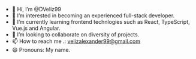 - 👋 Hi, I’m @DVeliz99
- 👀 I’m interested in becoming an experienced full-stack developer.
- 🌱 I’m currently learning frontend technlogies such as React, TypeScript, Vue.js and Angular.
- 💞️ I’m looking to collaborate on diversity of projects.
- 📫 How to reach me .: velizalexander99@gmail.com
- 😄 Pronouns: My name.


<!---
DVeliz99/DVeliz99 is a ✨ special ✨ repository because its `README.md` (this file) appears on your GitHub profile.
You can click the Preview link to take a look at your changes.
--->
